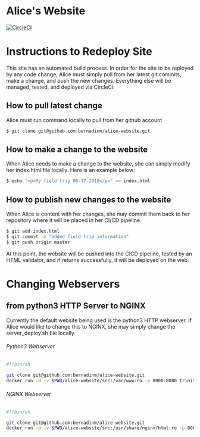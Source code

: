 # Alice's Website

[![CircleCI](https://circleci.com/gh/bernadinm/alice-website.svg?style=svg)](https://circleci.com/gh/bernadinm/alice-website)

# Instructions to Redeploy Site

This site has an automated build process. In order for the site to be reployed by any code change, Alice must simply pull from her latest git commits, make a change, and push the new changes. Everything else will be managed, tested, and deployed via CircleCi.

## How to pull latest change

Alice must run command locally to pull from her github account

```bash
$ git clone git@github.com:bernadinm/alice-website.git
```

## How to make a change to the website

When Alice needs to make a change to the website, she can simply modify her index.html file locally. Here is an example below:

```bash
$ echo "<p>My field trip 06-17-2018</p>" >> index.html
```

## How to publish new changes to the website

When Alice is content with her changes, she may commit them back to her repository where it will be placed in her CI/CD pipeline.

```bash
$ git add index.html
$ git commit -m "added field trip information"
$ git push origin master
```

At this point, the website will be pushed into the CICD pipeline, tested by an HTML validator, and if returns successfully, it will be deployed on the web.

# Changing Webservers

## from python3 HTTP Server to NGINX

Currently the default website being used is the python3 HTTP webserver. If Alice would like to change this to NGINX, she may simply change the server_deploy.sh file locally. 


###### Python3 Webserver
```bash
#!/bin/sh

git clone git@github.com:bernadinm/alice-website.git
docker run -d -v $PWD/alice-website/src:/var/www:ro -p 8000:8080 trinitronx/python-simplehttpserver
```

###### NGINX Webserver
```bash
#!/bin/sh

git clone git@github.com:bernadinm/alice-website.git
docker run -d -v $PWD/alice-website/src:/usr/share/nginx/html:ro -p 8000:80 nginx
```
